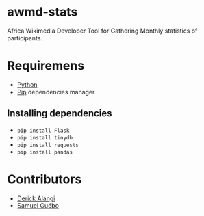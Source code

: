 # awmd-stats

Africa Wikimedia Developer Tool for Gathering Monthly statistics of participants.


# Requiremens
* [Python](https://www.python.org/downloads/)
* [Pip](https://pip.pypa.io/en/stable/installing/) dependencies manager

## Installing dependencies
* ```pip install Flask```
* ```pip install tinydb```
* ```pip install requests```
* ```pip install pandas```


# Contributors
 * [Derick Alangi](https://github.com/ch3nkula/)
 * [Samuel Guébo](https://github.com/samuelguebo/)